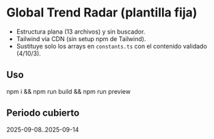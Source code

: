 # Global Trend Radar (plantilla fija)
- Estructura plana (13 archivos) y sin buscador.
- Tailwind via CDN (sin setup npm de Tailwind).
- Sustituye solo los arrays en `constants.ts` con el contenido validado (4/10/3).

## Uso
npm i && npm run build && npm run preview

## Periodo cubierto
2025-09-08..2025-09-14
